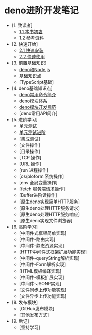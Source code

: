 # deno进阶开发笔记

* [1. 致读者]
    * [1.1 本书初衷](./note/chapter_01/01.md)
    * [1.2 参考资料](./note/chapter_01/02.md)
* [2. 快速开始]
    * [2.1 快速安装](./note/chapter_02/01.md)
    * [2.2 快速使用](./note/chapter_02/02.md)
* [3. 前置基础知识]
    * [deno和Node.js](./note/chapter_03/01.md)
    * [基础知识点](./note/chapter_03/02.md)
    * [TypeScript基础]
* [4. deno基础知识点]
    * [deno常用命令简介](./note/chapter_04/01.md)
    * [deno模块体系](./note/chapter_04/02.md)
    * [deno模块开发规范](./note/chapter_04/03.md)
    * [deno常用API简介]
* [5. 进阶学习]
    * [单元测试](./note/chapter_05/01.md)
    * [单元测试进阶](./note/chapter_05/02.md)
    * [集成测试]
    * [文件操作]
    * [目录操作]
    * [TCP 操作]
    * [URL 操作]
    * [run 进程操作]
    * [os/ploform 系统操作]
    * [env 全局变量操作]
    * [fetch 服务端请求操作]
    * [Buffer进阶读操作]
    * [原生deno实现简单HTTP服务]
    * [原生deno处理HTTP服务请求]
    * [原生deno处理HTTP服务响应]
    * [原生deno实现文件浏览器]
* [6. 高阶学习]
    * [中间件式框架简单实现]
    * [中间件-路由实现]
    * [中间件-静态资源实现]
    * [HTTP中间件式框架扩展功能实现]
    * [中间件-queryString解析实现]
    * [中间件-Form解析实现]
    * [HTML模板编译实现]
    * [中间件-模板扩展实现]
    * [中间件-JSONP实现]
    * [文件同步上传功能实现]
    * [文件异步上传功能实现]
* [8. 发布模块]
    * [GitHub发布模块]
    * [其他发布方式]
* [9. 后记]
    * [坚持学习]